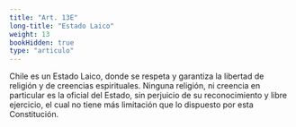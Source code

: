 ```yaml
---
title: "Art. 13E"
long-title: "Estado Laico"
weight: 13
bookHidden: true
type: "articulo"
---
```

Chile es un Estado Laico, donde se respeta y garantiza la libertad de religión y de creencias espirituales. Ninguna religión, ni creencia en particular es la oficial del Estado, sin perjuicio de su reconocimiento y libre ejercicio, el cual no tiene más limitación que lo dispuesto por esta Constitución.
